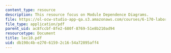 ```yaml
---
content_type: resource
description: This resource focus on Module Dependence Diagrams.
file: https://ol-ocw-studio-app-qa.s3.amazonaws.com/courses/6-170-laboratory-in-software-engineering-fall-2005/db198c4be27061592c1654a72895aff4_lec10.pdf
file_type: application/pdf
parent_uid: ac8fccbf-8fe2-680f-8769-51e8b210ad94
resourcetype: Document
title: lec10.pdf
uid: db198c4b-e270-6159-2c16-54a72895aff4
---
```

